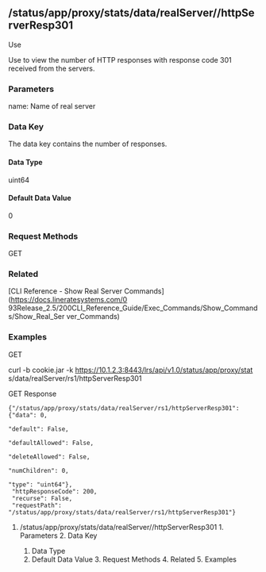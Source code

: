## /status/app/proxy/stats/data/realServer/<name>/httpServerResp301

Use

Use to view the number of HTTP responses with response code 301 received from
the servers.

### Parameters

name: Name of real server

### Data Key

The data key contains the number of responses.

#### Data Type

uint64

#### Default Data Value

0

### Request Methods

GET

### Related

[CLI Reference - Show Real Server Commands](https://docs.lineratesystems.com/0
93Release_2.5/200CLI_Reference_Guide/Exec_Commands/Show_Commands/Show_Real_Ser
ver_Commands)

### Examples

GET

curl -b cookie.jar -k https://10.1.2.3:8443/lrs/api/v1.0/status/app/proxy/stat
s/data/realServer/rs1/httpServerResp301

GET Response

    
    {"/status/app/proxy/stats/data/realServer/rs1/httpServerResp301": {"data": 0,
                                                                             "default": False,
                                                                             "defaultAllowed": False,
                                                                             "deleteAllowed": False,
                                                                             "numChildren": 0,
                                                                             "type": "uint64"},
     "httpResponseCode": 200,
     "recurse": False,
     "requestPath": "/status/app/proxy/stats/data/realServer/rs1/httpServerResp301"}
    

  1. /status/app/proxy/stats/data/realServer/<name>/httpServerResp301
    1. Parameters
    2. Data Key
      1. Data Type
      2. Default Data Value
    3. Request Methods
    4. Related
    5. Examples


